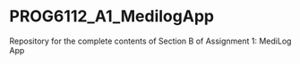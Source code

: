 # PROG6112_A1_MedilogApp
Repository for the complete contents of Section B of Assignment 1: MediLog App
